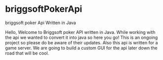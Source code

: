 # briggsoftPokerApi
briggsoft poker Api Written in Java

Hello,
Welcome to Briggsoft poker API written in Java. While working with the api we wanted to convert it into java so here you go! This is an ongoing project so please do be aware of their updates. Also this api is written for a game server. We are going to build a custom GUI for the api later down the road that will be cool. 
